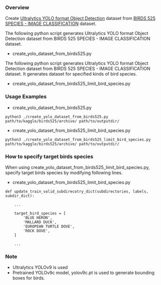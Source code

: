 ### Overview

Create [Ultralytics YOLO format Object Detection](https://docs.ultralytics.com/datasets/detect/) dataset from [BIRDS 525 SPECIES - IMAGE CLASSIFICATION](https://www.kaggle.com/datasets/gpiosenka/100-bird-species) dataset.

The following python script generates Ultralytics YOLO format Object Detection dataset from BIRDS 525 SPECIES - IMAGE CLASSIFICATION dataset.

- create_yolo_dataset_from_birds525.py

The following python script generates Ultralytics YOLO format Object Detection dataset from BIRDS 525 SPECIES - IMAGE CLASSIFICATION dataset. It generates dataset for specified kinds of bird species. 
  
- create_yolo_dataset_from_birds525_limit_bird_species.py

### Usage Examples

- create_yolo_dataset_from_birds525.py

```
python3 ./create_yolo_dataset_from_birds525.py path/to/kaggle/birds525/archive/ path/to/outputdir/
```

- create_yolo_dataset_from_birds525_limit_bird_species.py

```
python3 ./create_yolo_dataset_from_birds525_limit_bird_species.py path/to/kaggle/birds525/archive/ path/to/outputdir/
```

### How to specify target birds species

When using create_yolo_dataset_from_birds525_limit_bird_species.py, specify target birds species by modifying following lines.

- create_yolo_dataset_from_birds525_limit_bird_species.py

```puthon3
def update_train_valid_subdirecotry_dict(subdirectories, labels, subdir_dict):

    ...

    target_bird_species = [
        'BLUE HERON',
        'MALLARD DUCK',
        'EUROPEAN TURTLE DOVE',
        'ROCK DOVE',
    ]

    ...
```

### Note

- Ultralytics YOLOv9 is used 
- Pretrained YOLOv9c model, yolov9c.pt is used to generate bounding boxes for birds.

